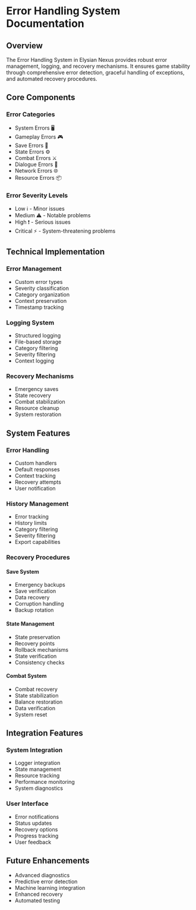 # Error Handling System Documentation

## Overview
The Error Handling System in Elysian Nexus provides robust error management, logging, and recovery mechanisms. It ensures game stability through comprehensive error detection, graceful handling of exceptions, and automated recovery procedures.

## Core Components

### Error Categories
- System Errors 🖥️
- Gameplay Errors 🎮
- Save Errors 💾
- State Errors ⚙️
- Combat Errors ⚔️
- Dialogue Errors 💬
- Network Errors 🌐
- Resource Errors 📦

### Error Severity Levels
- Low ℹ️ - Minor issues
- Medium ⚠️ - Notable problems
- High ❗ - Serious issues
- Critical ⚡ - System-threatening problems

## Technical Implementation

### Error Management
- Custom error types
- Severity classification
- Category organization
- Context preservation
- Timestamp tracking

### Logging System
- Structured logging
- File-based storage
- Category filtering
- Severity filtering
- Context logging

### Recovery Mechanisms
- Emergency saves
- State recovery
- Combat stabilization
- Resource cleanup
- System restoration

## System Features

### Error Handling
- Custom handlers
- Default responses
- Context tracking
- Recovery attempts
- User notification

### History Management
- Error tracking
- History limits
- Category filtering
- Severity filtering
- Export capabilities

### Recovery Procedures

#### Save System
- Emergency backups
- Save verification
- Data recovery
- Corruption handling
- Backup rotation

#### State Management
- State preservation
- Recovery points
- Rollback mechanisms
- State verification
- Consistency checks

#### Combat System
- Combat recovery
- State stabilization
- Balance restoration
- Data verification
- System reset

## Integration Features

### System Integration
- Logger integration
- State management
- Resource tracking
- Performance monitoring
- System diagnostics

### User Interface
- Error notifications
- Status updates
- Recovery options
- Progress tracking
- User feedback

## Future Enhancements
- Advanced diagnostics
- Predictive error detection
- Machine learning integration
- Enhanced recovery
- Automated testing 